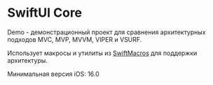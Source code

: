 # SwiftUI Core

Demo - демонстрационный проект для сравнения архитектурных подходов MVC, MVP, MVVM, VIPER и VSURF.

Использует макросы и утилиты из [SwiftMacros](https://github.com/surfstudio/SwiftMacros) для поддержки архитектуры.

Минимальная версия iOS: 16.0